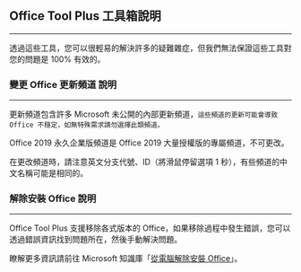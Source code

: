 ## Office Tool Plus 工具箱說明

---

透過這些工具，您可以很輕易的解決許多的疑難雜症，但我們無法保證這些工具對您的問題是 100% 有效的。

### 變更 Office 更新頻道 說明

---

更新頻道包含許多 Microsoft 未公開的內部更新頻道，`這些頻道的更新可能會導致 Office 不穩定，如無特殊需求請勿選擇此類頻道。`

Office 2019 永久企業版頻道是 Office 2019 大量授權版的專屬頻道，不可更改。

在更改頻道時，請注意英文分支代號、ID（將滑鼠停留選項 1 秒），有些頻道的中文名稱可能是相同的。

### 解除安裝 Office 說明

---

Office Tool Plus 支援移除各式版本的 Office，如果移除過程中發生錯誤，您可以透過錯誤資訊找到問題所在，然後手動解決問題。

瞭解更多資訊請前往 Microsoft 知識庫「[從電腦解除安裝 Office](https://support.microsoft.com/zh-tw/office/%E5%BE%9E%E9%9B%BB%E8%85%A6%E8%A7%A3%E9%99%A4%E5%AE%89%E8%A3%9D-office-9dd49b83-264a-477a-8fcc-2fdf5dbf61d8)」。